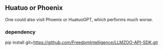 ## Huatuo or Phoenix
One could also visit Phoenix or HuatuoGPT, which performs much worse. 

### dependency
pip install git+https://github.com/FreedomIntelligence/LLMZOO-API-SDK.git